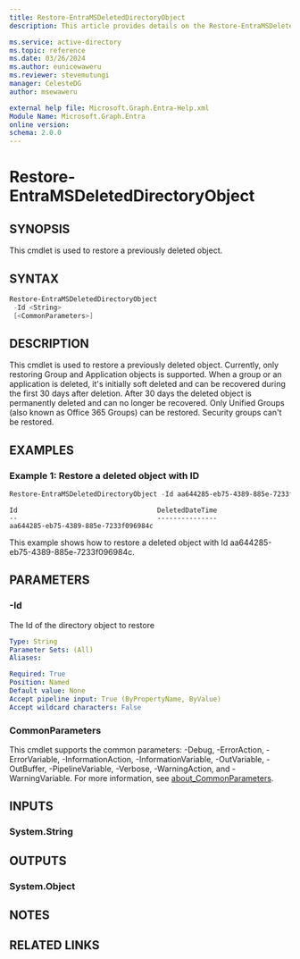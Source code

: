 ```yaml
---
title: Restore-EntraMSDeletedDirectoryObject
description: This article provides details on the Restore-EntraMSDeletedDirectoryObject command.

ms.service: active-directory
ms.topic: reference
ms.date: 03/26/2024
ms.author: eunicewaweru
ms.reviewer: stevemutungi
manager: CelesteDG
author: msewaweru

external help file: Microsoft.Graph.Entra-Help.xml
Module Name: Microsoft.Graph.Entra
online version:
schema: 2.0.0
---
```


# Restore-EntraMSDeletedDirectoryObject

## SYNOPSIS
This cmdlet is used to restore a previously deleted object.

## SYNTAX

```powershell
Restore-EntraMSDeletedDirectoryObject 
 -Id <String> 
 [<CommonParameters>]
```

## DESCRIPTION
This cmdlet is used to restore a previously deleted object.
Currently, only restoring Group and Application objects is supported. 
When a group or an application is deleted, it's initially soft deleted and can be recovered during the first 30 days after deletion.
After 30 days the deleted object is permanently deleted and can no longer be recovered.
Only Unified Groups (also known as
Office 365 Groups) can be restored.
Security groups can't be restored.

## EXAMPLES

### Example 1: Restore a deleted object with ID
```powershell
Restore-EntraMSDeletedDirectoryObject -Id aa644285-eb75-4389-885e-7233f096984c
```

```output
Id                                   DeletedDateTime
--                                   ---------------
aa644285-eb75-4389-885e-7233f096984c
```

This example shows how to restore a deleted object with Id aa644285-eb75-4389-885e-7233f096984c.

## PARAMETERS

### -Id
The Id of the directory object to restore

```yaml
Type: String
Parameter Sets: (All)
Aliases:

Required: True
Position: Named
Default value: None
Accept pipeline input: True (ByPropertyName, ByValue)
Accept wildcard characters: False
```

### CommonParameters
This cmdlet supports the common parameters: -Debug, -ErrorAction, -ErrorVariable, -InformationAction, -InformationVariable, -OutVariable, -OutBuffer, -PipelineVariable, -Verbose, -WarningAction, and -WarningVariable. For more information, see [about_CommonParameters](https://go.microsoft.com/fwlink/?LinkID=113216).

## INPUTS

### System.String
## OUTPUTS

### System.Object
## NOTES

## RELATED LINKS
